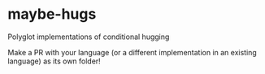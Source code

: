 # maybe-hugs

Polyglot implementations of conditional hugging

Make a PR with your language (or a different implementation in an existing language) as its own folder!
